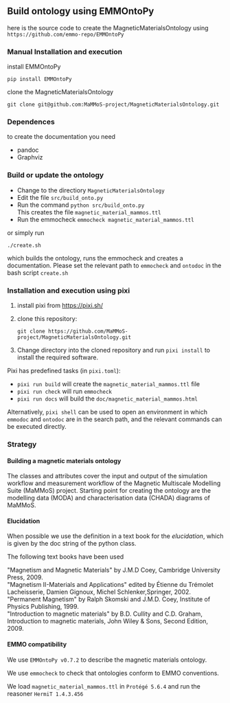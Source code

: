 ## Build ontology using EMMOntoPy

here is the source code to create the MagneticMaterialsOntology using  
`https://github.com/emmo-repo/EMMOntoPy`  

### Manual Installation and execution

install EMMOntoPy
```
pip install EMMOntoPy
```

clone the MagneticMaterialsOntology
```
git clone git@github.com:MaMMoS-project/MagneticMaterialsOntology.git
```

### Dependences

to create the documentation you need

* pandoc
* Graphviz

### Build or update the ontology

* Change to the directiory `MagneticMaterialsOntology`
* Edit the file `src/build_onto.py`
* Run the command `python src/build_onto.py`  
  This creates the file `magnetic_material_mammos.ttl`
* Run the emmocheck `emmocheck magnetic_material_mammos.ttl`

or simply run
```
./create.sh
```

which builds the ontology, runs the emmocheck and creates a documentation. Please set the relevant path to `emmocheck` and `ontodoc` in the bash script `create.sh`


### Installation and execution using pixi

1. install pixi from https://pixi.sh/

2. clone this repository:

   `git clone https://github.com/MaMMoS-project/MagneticMaterialsOntology.git`

3. Change directory into the cloned repository and run `pixi install`
   to install the required software.

Pixi has predefined tasks (in `pixi.toml`):

- `pixi run build` will create the `magnetic_material_mammos.ttl` file
- `pixi run check` will run `emmocheck`
- `pixi run docs` will build the `doc/magnetic_material_mammos.html`

Alternatively, `pixi shell` can be used to open an environment in
which `emmodoc` and `ontodoc` are in the search path, and the relevant
commands can be executed directly.

### Strategy

#### Building a magnetic materials ontology

The classes and attributes cover the input and output of the simulation workflow and measurement workflow of the Magnetic Multiscale Modelling Suite (MaMMoS) project. Starting point for creating the ontology are the modelling data (MODA) and characterisation data (CHADA) diagrams of MaMMoS.

#### Elucidation
When possible we use the definition in a text book for the *elucidation*, which is given by the doc string of the python class. 

The following text books have been used 

"Magnetism and Magnetic Materials" by J.M.D Coey, Cambridge University Press, 2009.  
"Magnetism II-Materials and Applications" edited by Étienne du Trémolet Lacheisserie, Damien Gignoux, Michel Schlenker,Springer, 2002.  
"Permanent Magnetism" by Ralph Skomski and J.M.D. Coey, Institute of Physics Publishing, 1999.  
"Introduction to magnetic materials" by B.D. Cullity and C.D. Graham, Introduction to magnetic materials, John Wiley & Sons, Second Edition, 2009. 

#### EMMO compatibility
We use `EMMOntoPy v0.7.2` to describe the magnetic materials ontology. 

We use `emmocheck` to check that ontologies conform to EMMO conventions.

We load `magnetic_material_mammos.ttl` in `Protégé 5.6.4` and run the reasoner `HermiT 1.4.3.456`
